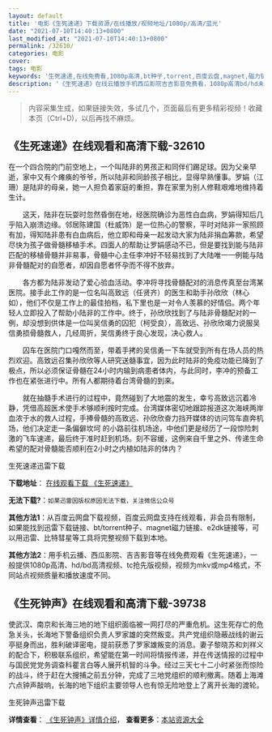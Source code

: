 ```yaml
---
layout: default
title: '电影《生死速递》下载资源/在线播放/视频地址/1080p/高清/蓝光'
date: "2021-07-10T14:40:13+0800"
last_modified_at: "2021-07-10T14:40:13+0800"
permalink: /32610/
categories: 电影
cover:
tags: 电影
keywords: '生死速递,在线免费看,1080p高清,bt种子,torrent,百度云盘,magnet,磁力链,迅雷下载资源'
description: '《生死速递》在线云播放手机西瓜影院吉吉影音免费看，1080p高清bd/hd未删减完整版和tc抢先枪版，mkv/mp4格式，附带bt/torrent种子、magnet/磁力链、百度云盘、网盘资源迅雷下载链接'
---
```


>内容采集生成，如果链接失效，多试几个，页面最后有更多精彩视频！收藏本页（Ctrl+D)，以后再找不麻烦。


## 《生死速递》在线观看和高清下载-32610

在一个四合院的门前空地上，一个叫陆非的男孩正和同伴们踢足球。因为父亲早逝，家中又有个瘫痪的爷爷，所以陆非和同龄孩子相比，显得早熟懂事。罗娟（江珊）是陆非的母亲，她一人担负着家庭的重担，靠在家里为别人修鞋艰难地维持着生计。</p>　　这天，陆非在玩耍时忽然昏倒在地，经医院确诊为恶性白血病，罗娟得知后几乎陷入崩溃边缘。邻居陈建国（杜威饰）是一位热心的警察，平时对陆非一家照顾有加，得知陆非患有白血病后，他立即和母亲一起发动大家为陆非捐血筹款，希望尽快为孩子做骨髓移植手术。四面人的帮助让罗娟感动不已，但是要找到能与陆非匹配的移植骨髓并非易事，骨髓中心主任李冲好不轻易找到了大陆唯一一例能与陆非骨髓配对的自愿者，却因自愿者怀孕而不得不放弃。</p>　　各方都为陆非发动了爱心验血活动。李冲将寻找骨髓配对的消息传真至台湾某医院。接手此工作的是一位名叫高致远（任贤齐）的医生和助手孙欣欣（林心如），他们不仅是工作上的最佳拍档，私下里也是一对令人羡慕的好情侣。两个年轻人立即投入了帮助小陆非的工作中。终于，孙欣欣找到了与陆非骨髓配对的一例，却没想到供体是一位叫吴信勇的囚犯（柯受良），高致远、孙欣欣竭力说服吴信勇损骨髓救人，几经周折，吴信勇终于良心发现，决心救人。</p>　　囚车在医院门口嘎然而至，带着手拷的吴信勇一下车就受到所有在场人员的热烈欢迎。高致远召集孙欣欣等人研究送髓事宜，因为此时陆非的免疫功能已降到了极点，所以必须保证骨髓在24小时内输到病患者体内，与此同时，李冲的预备工作也在紧张进行中。所有人都期待着台湾骨髓的到来。</p>　　就在抽髓手术进行的过程中，竟然碰到了大地震的发生，幸亏高致远沉着冷静，凭借高超医术使手术够顺利按时完成。台湾媒体密切地跟踪报道这次海峡两岸血浓于水的救人过程，手捧骨髓的高致远、孙欣欣奋力挡开媒体的访问驾车直奔机场，他们决定走一条偏僻坎坷 的小路前往机场途，中他们更是经历了一段惊险刺激的飞车速递，最后终于准时赶到机场。刻不容缓，这例来自千里之外、传递生命希望的配对骨髓能否顺利在2小时之内植如陆非的体内？


生死速递迅雷下载

**下载地址**： [在线观看下载 《生死速递》](https://www.993dy.com//vod-detail-id-16158.html) 


**无法下载?**：`如果迅雷因版权原因无法下载，关注微信公众号 `

**其他方法1**：从百度云网盘下载视频，百度云网盘支持在线观看，非会员有限制，如果能找到迅雷下载链接、bt/torrent种子、magnet磁力链接、e2dk链接等，可以用迅雷、比特彗星等工具将完整视频下载到本地。

**其他方法2**：用手机云播、西瓜影院、吉吉影音等在线免费观看《生死速递》，一般提供1080p高清、hd/bd高清视频、tc抢先版视频，视频为mkv或mp4格式，不同站点视频质量和播放速度不同。


## 《生死钟声》在线观看和高清下载-39738

使武汉、南京和长海三地的地下组织面临被一网打尽的严重危机。这生死存亡的危急关头，长海地下警备组织负责人罗家雄的突然叛变。共产党组织隐蔽战线的谢云亭挺身而出，胜利破译密电，提前获悉了罗家雄叛变的消息。妻子黎晓苏和刘祥义的配合下，积极联系组织，希望能在第一时间将情报传递，并在传送情报的过程中与国民党党务调查科瞿言白等人展开机智的斗争。经过三天七十二小时紧张而惊险的战斗，终于赶在大搜捕之前五分钟，完成了三地党组织的顺利撤离。随着上海滩六点钟声敲响，长海的地下组织主要领导人也有惊无险地登上了离开长海的渡轮。</p>


生死钟声迅雷下载

**详情查看**： [《生死钟声》详情介绍](/movie/39738/)， **查看更多**：[本站资源大全](/movie/t/all/)

